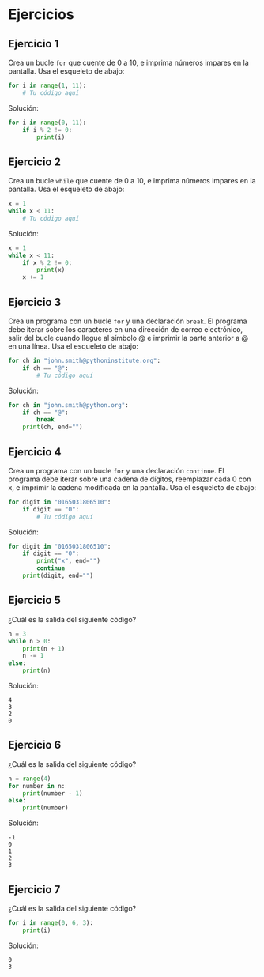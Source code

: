 # Ejercicios

## Ejercicio 1

Crea un bucle `for` que cuente de 0 a 10, e imprima números impares en la pantalla. Usa el esqueleto de abajo:

```python
for i in range(1, 11):
    # Tu código aquí
```
 
Solución:
```python
for i in range(0, 11):
    if i % 2 != 0:
        print(i)
```

## Ejercicio 2

Crea un bucle `while` que cuente de 0 a 10, e imprima números impares en la pantalla. Usa el esqueleto de abajo:

```python
x = 1
while x < 11:
    # Tu código aquí
```

Solución:

```python
x = 1
while x < 11:
    if x % 2 != 0:
        print(x)
    x += 1
```

## Ejercicio 3

Crea un programa con un bucle `for` y una declaración `break`. El programa debe iterar sobre los caracteres en una dirección de correo electrónico, salir del bucle cuando llegue al símbolo @ e imprimir la parte anterior a @ en una línea. Usa el esqueleto de abajo:

```python
for ch in "john.smith@pythoninstitute.org":
    if ch == "@":
        # Tu código aquí
```

Solución:
```python
for ch in "john.smith@python.org":
    if ch == "@":
        break
    print(ch, end="")
```

## Ejercicio 4

Crea un programa con un bucle `for` y una declaración `continue`. El programa debe iterar sobre una cadena de dígitos, reemplazar cada 0 con x, e imprimir la cadena modificada en la pantalla. Usa el esqueleto de abajo:

```python
for digit in "0165031806510":
    if digit == "0":
        # Tu código aquí
```

Solución:

```python
for digit in "0165031806510":
    if digit == "0":
        print("x", end="")
        continue
    print(digit, end="")
```

## Ejercicio 5

¿Cuál es la salida del siguiente código?

```python
n = 3
while n > 0:
    print(n + 1)
    n -= 1
else:
    print(n)
```

Solución:

    4
    3
    2
    0 

## Ejercicio 6

¿Cuál es la salida del siguiente código?

```python
n = range(4)
for number in n:
    print(number - 1)
else:
    print(number)
```
Solución:

    -1
    0
    1
    2
    3 

## Ejercicio 7

¿Cuál es la salida del siguiente código?

```python
for i in range(0, 6, 3):
    print(i)
```

Solución:

    0
    3